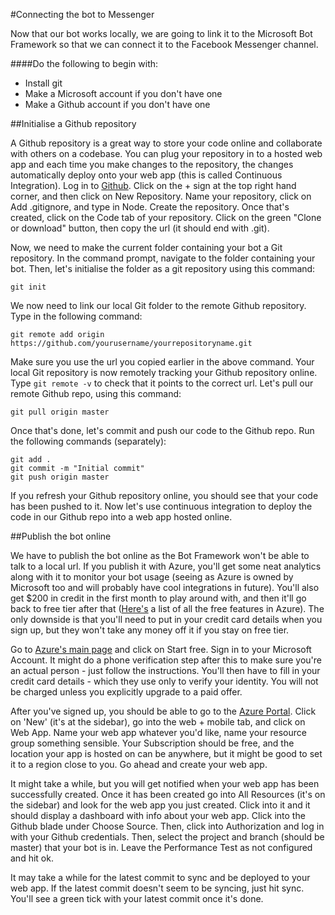 #Connecting the bot to Messenger

Now that our bot works locally, we are going to link it to the Microsoft Bot Framework so that we can connect it to the Facebook Messenger channel. 

####Do the following to begin with:
- Install git
- Make a Microsoft account if you don't have one
- Make a Github account if you don't have one

##Initialise a Github repository

A Github repository is a great way to store your code online and collaborate with others on a codebase. You can plug your repository in to a hosted web app and each time you make changes to the repository, the changes automatically deploy onto your web app (this is called Continuous Integration). Log in to [Github](http://github.com). Click on the + sign at the top right hand corner, and then click on New Repository. Name your repository, click on Add .gitignore, and type in Node. Create the repository. Once that's created, click on the Code tab of your repository. Click on the green "Clone or download" button, then copy the url (it should end with .git). 

Now, we need to make the current folder containing your bot a Git repository. In the command prompt, navigate to the folder containing your bot. Then, let's initialise the folder as a git repository using this command:

```shell
git init
```

We now need to link our local Git folder to the remote Github repository. Type in the following command:

```shell
git remote add origin https://github.com/yourusername/yourrepositoryname.git
```

Make sure you use the url you copied earlier in the above command. Your local Git repository is now remotely tracking your Github repository online. Type `git remote -v` to check that it points to the correct url. Let's pull our remote Github repo, using this command:

```shell
git pull origin master
```

Once that's done, let's commit and push our code to the Github repo. Run the following commands (separately):

```shell
git add .
git commit -m "Initial commit"
git push origin master
```

If you refresh your Github repository online, you should see that your code has been pushed to it. Now let's use continuous integration to deploy the code in our Github repo into a web app hosted online. 

##Publish the bot online

We have to publish the bot online as the Bot Framework won't be able to talk to a local url. If you publish it with Azure, you'll get some neat analytics along with it to monitor your bot usage (seeing as Azure is owned by Microsoft too and will probably have cool integrations in future). You'll also get $200 in credit in the first month to play around with, and then it'll go back to free tier after that ([Here's](https://azure.microsoft.com/en-us/free/pricing-offers/) a list of all the free features in Azure). The only downside is that you'll need to put in your credit card details when you sign up, but they won't take any money off it if you stay on free tier. 

Go to [Azure's main page](https://azure.microsoft.com/en-us/free/) and click on Start free. Sign in to your Microsoft Account. It might do a phone verification step after this to make sure you're an actual person - just follow the instructions. You'll then have to fill in your credit card details - which they use only to verify your identity. You will not be charged unless you explicitly upgrade to a paid offer.

After you've signed up, you should be able to go to the [Azure Portal](https://portal.azure.com). Click on 'New' (it's at the sidebar), go into the web + mobile tab, and click on Web App. Name your web app whatever you'd like, name your resource group something sensible. Your Subscription should be free, and the location your app is hosted on can be anywhere, but it might be good to set it to a region close to you. Go ahead and create your web app.

It might take a while, but you will get notified when your web app has been successfully created. Once it has been created go into All Resources (it's on the sidebar) and look for the web app you just created. Click into it and it should display a dashboard with info about your web app. Click into the Github blade under Choose Source. Then, click into Authorization and log in with your Github credentials. Then, select the project and branch (should be master) that your bot is in. Leave the Performance Test as not configured and hit ok. 

It may take a while for the latest commit to sync and be deployed to your web app. If the latest commit doesn't seem to be syncing, just hit sync. You'll see a green tick with your latest commit once it's done. 

